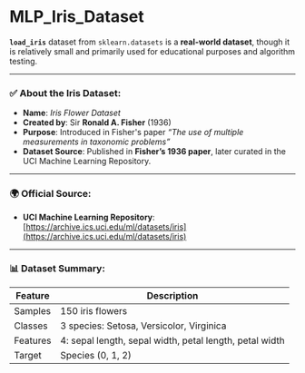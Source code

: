 # MLP_Iris_Dataset

**`load_iris`** dataset from `sklearn.datasets` is a **real-world dataset**, though it is relatively small and primarily used for educational purposes and algorithm testing.

---

### ✅ **About the Iris Dataset:**

* **Name**: *Iris Flower Dataset*
* **Created by**: Sir **Ronald A. Fisher** (1936)
* **Purpose**: Introduced in Fisher's paper *“The use of multiple measurements in taxonomic problems”*
* **Dataset Source**:
  Published in **Fisher’s 1936 paper**, later curated in the UCI Machine Learning Repository.

---

### 🌍 **Official Source**:

* **UCI Machine Learning Repository**:
  [https://archive.ics.uci.edu/ml/datasets/iris](https://archive.ics.uci.edu/ml/datasets/iris)

---

### 📊 Dataset Summary:

| Feature  | Description                                             |
| -------- | ------------------------------------------------------- |
| Samples  | 150 iris flowers                                        |
| Classes  | 3 species: Setosa, Versicolor, Virginica                |
| Features | 4: sepal length, sepal width, petal length, petal width |
| Target   | Species (0, 1, 2)                                       |

